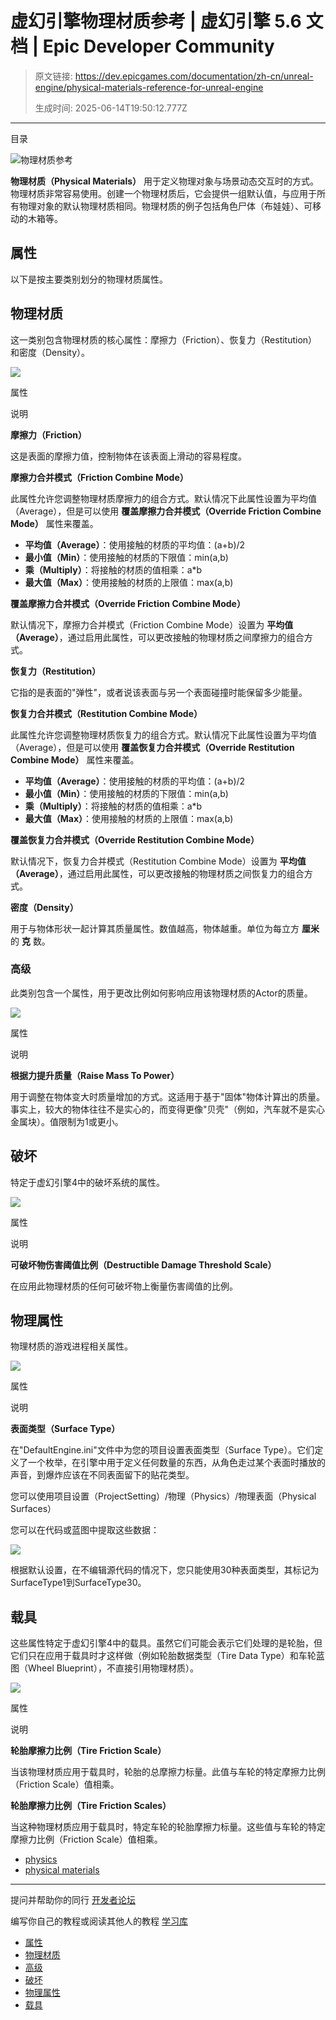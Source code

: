 # 虚幻引擎物理材质参考 | 虚幻引擎 5.6 文档 | Epic Developer Community

> 原文链接: https://dev.epicgames.com/documentation/zh-cn/unreal-engine/physical-materials-reference-for-unreal-engine
> 
> 生成时间: 2025-06-14T19:50:12.777Z

---

目录

![物理材质参考](https://dev.epicgames.com/community/api/documentation/image/5f56a7f9-f47f-461e-abf1-3486ea2b92c0?resizing_type=fill&width=1920&height=335)

**物理材质（Physical Materials）** 用于定义物理对象与场景动态交互时的方式。物理材质非常容易使用。创建一个物理材质后，它会提供一组默认值，与应用于所有物理对象的默认物理材质相同。物理材质的例子包括角色尸体（布娃娃）、可移动的木箱等。

## 属性

以下是按主要类别划分的物理材质属性。

## 物理材质

这一类别包含物理材质的核心属性：摩擦力（Friction）、恢复力（Restitution）和密度（Density）。

![](https://d1iv7db44yhgxn.cloudfront.net/documentation/images/c3c661cd-c324-4727-b19c-464b6c5d50f6/p1.png)

属性

说明

**摩擦力（Friction）**

这是表面的摩擦力值，控制物体在该表面上滑动的容易程度。

**摩擦力合并模式（Friction Combine Mode）**

此属性允许您调整物理材质摩擦力的组合方式。默认情况下此属性设置为平均值（Average），但是可以使用 **覆盖摩擦力合并模式（Override Friction Combine Mode）** 属性来覆盖。

-   **平均值（Average）**：使用接触的材质的平均值：(a+b)/2
-   **最小值（Min）**：使用接触的材质的下限值：min(a,b)
-   **乘（Multiply）**：将接触的材质的值相乘：a\*b
-   **最大值（Max）**：使用接触的材质的上限值：max(a,b)

**覆盖摩擦力合并模式（Override Friction Combine Mode）**

默认情况下，摩擦力合并模式（Friction Combine Mode）设置为 **平均值（Average）**，通过启用此属性，可以更改接触的物理材质之间摩擦力的组合方式。

**恢复力（Restitution）**

它指的是表面的"弹性"，或者说该表面与另一个表面碰撞时能保留多少能量。

**恢复力合并模式（Restitution Combine Mode）**

此属性允许您调整物理材质恢复力的组合方式。默认情况下此属性设置为平均值（Average），但是可以使用 **覆盖恢复力合并模式（Override Restitution Combine Mode）** 属性来覆盖。

-   **平均值（Average）**：使用接触的材质的平均值：(a+b)/2
-   **最小值（Min）**：使用接触的材质的下限值：min(a,b)
-   **乘（Multiply）**：将接触的材质的值相乘：a\*b
-   **最大值（Max）**：使用接触的材质的上限值：max(a,b)

**覆盖恢复力合并模式（Override Restitution Combine Mode）**

默认情况下，恢复力合并模式（Restitution Combine Mode）设置为 **平均值（Average）**，通过启用此属性，可以更改接触的物理材质之间恢复力的组合方式。

**密度（Density）**

用于与物体形状一起计算其质量属性。数值越高，物体越重。单位为每立方 **厘米** 的 **克** 数。

### 高级

此类别包含一个属性，用于更改比例如何影响应用该物理材质的Actor的质量。

![](https://d1iv7db44yhgxn.cloudfront.net/documentation/images/8d707a53-e60b-4adc-b17e-40c0c617b7ec/p2.png)

属性

说明

**根据力提升质量（Raise Mass To Power）**

用于调整在物体变大时质量增加的方式。这适用于基于"固体"物体计算出的质量。事实上，较大的物体往往不是实心的，而变得更像"贝壳"（例如，汽车就不是实心金属块）。值限制为1或更小。

## 破坏

特定于虚幻引擎4中的破坏系统的属性。

![](https://d1iv7db44yhgxn.cloudfront.net/documentation/images/7633f801-8ce3-484d-9fdd-ef9d5d9f0302/p3.png)

属性

说明

**可破坏物伤害阈值比例（Destructible Damage Threshold Scale）**

在应用此物理材质的任何可破坏物上衡量伤害阈值的比例。

## 物理属性

物理材质的游戏进程相关属性。

![](https://d1iv7db44yhgxn.cloudfront.net/documentation/images/9a54fdb0-c82f-4b4c-b567-f644df74ea63/p4.png)

属性

说明

**表面类型（Surface Type）**

在"DefaultEngine.ini"文件中为您的项目设置表面类型（Surface Type）。它们定义了一个枚举，在引擎中用于定义任何数量的东西，从角色走过某个表面时播放的声音，到爆炸应该在不同表面留下的贴花类型。

您可以使用项目设置（ProjectSetting）/物理（Physics）/物理表面（Physical Surfaces）

您可以在代码或蓝图中提取这些数据：

![](https://d1iv7db44yhgxn.cloudfront.net/documentation/images/2e1edd7a-ea2e-45d8-b047-3aa424513c02/surfacetype.png)

根据默认设置，在不编辑源代码的情况下，您只能使用30种表面类型，其标记为SurfaceType1到SurfaceType30。

## 载具

这些属性特定于虚幻引擎4中的载具。虽然它们可能会表示它们处理的是轮胎，但它们只在应用于载具时才这样做（例如轮胎数据类型（Tire Data Type）和车轮蓝图（Wheel Blueprint），不直接引用物理材质）。

![](https://d1iv7db44yhgxn.cloudfront.net/documentation/images/bc876f50-a728-4ccd-858b-b5254783e131/p5.png)

属性

说明

**轮胎摩擦力比例（Tire Friction Scale）**

当该物理材质应用于载具时，轮胎的总摩擦力标量。此值与车轮的特定摩擦力比例（Friction Scale）值相乘。

**轮胎摩擦力比例（Tire Friction Scales）**

当这种物理材质应用于载具时，特定车轮的轮胎摩擦力标量。这些值与车轮的特定摩擦力比例（Friction Scale）值相乘。

-   [physics](https://dev.epicgames.com/community/search?query=physics)
-   [physical materials](https://dev.epicgames.com/community/search?query=physical%20materials)

* * *

提问并帮助你的同行 [开发者论坛](https://forums.unrealengine.com/categories?tag=unreal-engine)

编写你自己的教程或阅读其他人的教程 [学习库](https://dev.epicgames.com/community/unreal-engine/learning)

-   [属性](/documentation/zh-cn/unreal-engine/physical-materials-reference-for-unreal-engine#%E5%B1%9E%E6%80%A7)
-   [物理材质](/documentation/zh-cn/unreal-engine/physical-materials-reference-for-unreal-engine#%E7%89%A9%E7%90%86%E6%9D%90%E8%B4%A8)
-   [高级](/documentation/zh-cn/unreal-engine/physical-materials-reference-for-unreal-engine#%E9%AB%98%E7%BA%A7)
-   [破坏](/documentation/zh-cn/unreal-engine/physical-materials-reference-for-unreal-engine#%E7%A0%B4%E5%9D%8F)
-   [物理属性](/documentation/zh-cn/unreal-engine/physical-materials-reference-for-unreal-engine#%E7%89%A9%E7%90%86%E5%B1%9E%E6%80%A7)
-   [载具](/documentation/zh-cn/unreal-engine/physical-materials-reference-for-unreal-engine#%E8%BD%BD%E5%85%B7)